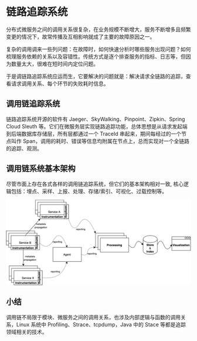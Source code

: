 # 链路追踪系统

分布式微服务之间的调用关系很复杂，在业务规模不断增大，服务不断增多且频繁变更的情况下，故常传播及互相影响就成了主要的故障原因之一。

复杂的调用调来一些列问题：在故障时，如何快速分析时哪些服务出现问题？如何梳理服务依赖的关系以及容错性。传统方式是逐个排查服务的指标、日志等，但因为数量太大，很难在短时间内定位问题。

于是调链路追踪系统应运而生，它要解决的问题就是：解决请求全链路的追踪，查看请求调用关系、每个环节的失败耗时信息。

## 调用链追踪系统

链路追踪系统开源的软件有 Jaeger、SkyWalking、Pinpoint、Zipkin、Spring Cloud Sleuth 等。它们在微服务层实现链路追踪功能，总体思想是从请求发起端到后端数据库存储层，所有层都通过一个 TraceId 串起来，期间每经过的一个节点叫作 Span，调用的耗时、错误等信息均附属在节点上，总而实现对一个全链路的追踪、观测。

## 调用链系统基本架构

尽管市面上存在各式各样的调用链追踪系统，但它们的基本架构相对一致, 核心逻辑包括：埋点、采样、上报、处理、存储/索引、可视化、过载控制等。

<div  align="center">
	<img src="../assets/tracing.webp" width = "580"  align=center />
</div>


## 小结

调用链不局限于模块、微服务之间的调用关系，也涉及内部逻辑与函数的调用关系，Linux 系统中 Profiling、Strace、tcpdump，Java 中的 Stace 等都是追踪领域相关的技术。